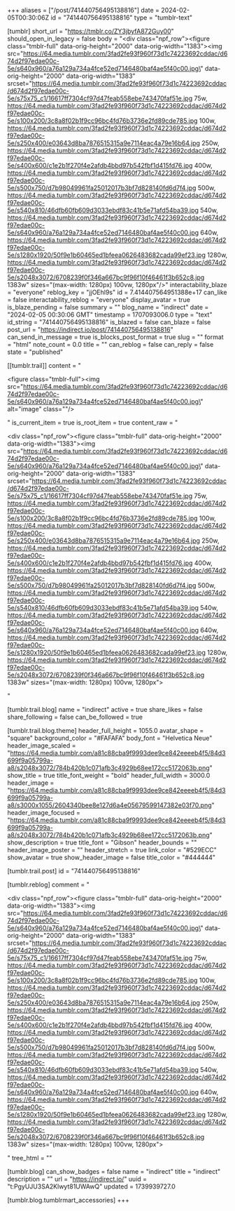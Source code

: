 +++
aliases = ["/post/741440756495138816"]
date = 2024-02-05T00:30:06Z
id = "741440756495138816"
type = "tumblr-text"

[tumblr]
short_url = "https://tmblr.co/ZY3jbyfA872Guy00"
should_open_in_legacy = false
body = "<div class=\"npf_row\"><figure class=\"tmblr-full\" data-orig-height=\"2000\" data-orig-width=\"1383\"><img src=\"https://64.media.tumblr.com/3fad2fe93f960f73d1c74223692cddac/d674d2f97edae00c-5e/s640x960/a76a129a734a4fce52ed7146480baf4ae5f40c00.jpg\" data-orig-height=\"2000\" data-orig-width=\"1383\" srcset=\"https://64.media.tumblr.com/3fad2fe93f960f73d1c74223692cddac/d674d2f97edae00c-5e/s75x75_c1/16617ff7304cf97d47feab558ebe743470faf51e.jpg 75w, https://64.media.tumblr.com/3fad2fe93f960f73d1c74223692cddac/d674d2f97edae00c-5e/s100x200/3c8a8f02b1f9cc96bc4fd76b3736e2fd89cde785.jpg 100w, https://64.media.tumblr.com/3fad2fe93f960f73d1c74223692cddac/d674d2f97edae00c-5e/s250x400/e03643d8ba7876515315a9e7114eac4a79e16b64.jpg 250w, https://64.media.tumblr.com/3fad2fe93f960f73d1c74223692cddac/d674d2f97edae00c-5e/s400x600/c1e2b1f270f4e2afdb4bbd97b542fbf1d415fd76.jpg 400w, https://64.media.tumblr.com/3fad2fe93f960f73d1c74223692cddac/d674d2f97edae00c-5e/s500x750/d7b98049961fa25012017b3bf7d828140fd6d7f4.jpg 500w, https://64.media.tumblr.com/3fad2fe93f960f73d1c74223692cddac/d674d2f97edae00c-5e/s540x810/46dfb60fb609d3033ebdf83c41b5e71afd54ba39.jpg 540w, https://64.media.tumblr.com/3fad2fe93f960f73d1c74223692cddac/d674d2f97edae00c-5e/s640x960/a76a129a734a4fce52ed7146480baf4ae5f40c00.jpg 640w, https://64.media.tumblr.com/3fad2fe93f960f73d1c74223692cddac/d674d2f97edae00c-5e/s1280x1920/50f9e1b60465ed1bfeea0626483682cada99ef23.jpg 1280w, https://64.media.tumblr.com/3fad2fe93f960f73d1c74223692cddac/d674d2f97edae00c-5e/s2048x3072/6708239f0f346a667bc9f96f10f46461f3b652c8.jpg 1383w\" sizes=\"(max-width: 1280px) 100vw, 1280px\"/></figure></div>"
interactability_blaze = "everyone"
reblog_key = "jjOEhl9s"
id = 7.414407564951388e+17
can_like = false
interactability_reblog = "everyone"
display_avatar = true
is_blaze_pending = false
summary = ""
blog_name = "indirect"
date = "2024-02-05 00:30:06 GMT"
timestamp = 1707093006.0
type = "text"
id_string = "741440756495138816"
is_blazed = false
can_blaze = false
post_url = "https://indirect.io/post/741440756495138816"
can_send_in_message = true
is_blocks_post_format = true
slug = ""
format = "html"
note_count = 0.0
title = ""
can_reblog = false
can_reply = false
state = "published"

[[tumblr.trail]]
content = "<p><figure class=\"tmblr-full\"><img src=\"https://64.media.tumblr.com/3fad2fe93f960f73d1c74223692cddac/d674d2f97edae00c-5e/s640x960/a76a129a734a4fce52ed7146480baf4ae5f40c00.jpg\" alt=\"image\" class=\"\"/></figure></p>"
is_current_item = true
is_root_item = true
content_raw = "<p><div class=\"npf_row\"><figure class=\"tmblr-full\" data-orig-height=\"2000\" data-orig-width=\"1383\"><img src=\"https://64.media.tumblr.com/3fad2fe93f960f73d1c74223692cddac/d674d2f97edae00c-5e/s640x960/a76a129a734a4fce52ed7146480baf4ae5f40c00.jpg\" data-orig-height=\"2000\" data-orig-width=\"1383\" srcset=\"https://64.media.tumblr.com/3fad2fe93f960f73d1c74223692cddac/d674d2f97edae00c-5e/s75x75_c1/16617ff7304cf97d47feab558ebe743470faf51e.jpg 75w, https://64.media.tumblr.com/3fad2fe93f960f73d1c74223692cddac/d674d2f97edae00c-5e/s100x200/3c8a8f02b1f9cc96bc4fd76b3736e2fd89cde785.jpg 100w, https://64.media.tumblr.com/3fad2fe93f960f73d1c74223692cddac/d674d2f97edae00c-5e/s250x400/e03643d8ba7876515315a9e7114eac4a79e16b64.jpg 250w, https://64.media.tumblr.com/3fad2fe93f960f73d1c74223692cddac/d674d2f97edae00c-5e/s400x600/c1e2b1f270f4e2afdb4bbd97b542fbf1d415fd76.jpg 400w, https://64.media.tumblr.com/3fad2fe93f960f73d1c74223692cddac/d674d2f97edae00c-5e/s500x750/d7b98049961fa25012017b3bf7d828140fd6d7f4.jpg 500w, https://64.media.tumblr.com/3fad2fe93f960f73d1c74223692cddac/d674d2f97edae00c-5e/s540x810/46dfb60fb609d3033ebdf83c41b5e71afd54ba39.jpg 540w, https://64.media.tumblr.com/3fad2fe93f960f73d1c74223692cddac/d674d2f97edae00c-5e/s640x960/a76a129a734a4fce52ed7146480baf4ae5f40c00.jpg 640w, https://64.media.tumblr.com/3fad2fe93f960f73d1c74223692cddac/d674d2f97edae00c-5e/s1280x1920/50f9e1b60465ed1bfeea0626483682cada99ef23.jpg 1280w, https://64.media.tumblr.com/3fad2fe93f960f73d1c74223692cddac/d674d2f97edae00c-5e/s2048x3072/6708239f0f346a667bc9f96f10f46461f3b652c8.jpg 1383w\" sizes=\"(max-width: 1280px) 100vw, 1280px\"></figure></div></p>"

[tumblr.trail.blog]
name = "indirect"
active = true
share_likes = false
share_following = false
can_be_followed = true

[tumblr.trail.blog.theme]
header_full_height = 1055.0
avatar_shape = "square"
background_color = "#FAFAFA"
body_font = "Helvetica Neue"
header_image_scaled = "https://64.media.tumblr.com/a81c88cba9f9993dee9ce842eeeeb4f5/84d3699f9a05799a-a8/s2048x3072/784b420b1c071afb3c4929b68ee172cc5172063b.png"
show_title = true
title_font_weight = "bold"
header_full_width = 3000.0
header_image = "https://64.media.tumblr.com/a81c88cba9f9993dee9ce842eeeeb4f5/84d3699f9a05799a-a8/s3000x1055/2604340bee8e127d6a4e05679599147382e03f70.png"
header_image_focused = "https://64.media.tumblr.com/a81c88cba9f9993dee9ce842eeeeb4f5/84d3699f9a05799a-a8/s2048x3072/784b420b1c071afb3c4929b68ee172cc5172063b.png"
show_description = true
title_font = "Gibson"
header_bounds = ""
header_image_poster = ""
header_stretch = true
link_color = "#529ECC"
show_avatar = true
show_header_image = false
title_color = "#444444"

[tumblr.trail.post]
id = "741440756495138816"

[tumblr.reblog]
comment = "<p><div class=\"npf_row\"><figure class=\"tmblr-full\" data-orig-height=\"2000\" data-orig-width=\"1383\"><img src=\"https://64.media.tumblr.com/3fad2fe93f960f73d1c74223692cddac/d674d2f97edae00c-5e/s640x960/a76a129a734a4fce52ed7146480baf4ae5f40c00.jpg\" data-orig-height=\"2000\" data-orig-width=\"1383\" srcset=\"https://64.media.tumblr.com/3fad2fe93f960f73d1c74223692cddac/d674d2f97edae00c-5e/s75x75_c1/16617ff7304cf97d47feab558ebe743470faf51e.jpg 75w, https://64.media.tumblr.com/3fad2fe93f960f73d1c74223692cddac/d674d2f97edae00c-5e/s100x200/3c8a8f02b1f9cc96bc4fd76b3736e2fd89cde785.jpg 100w, https://64.media.tumblr.com/3fad2fe93f960f73d1c74223692cddac/d674d2f97edae00c-5e/s250x400/e03643d8ba7876515315a9e7114eac4a79e16b64.jpg 250w, https://64.media.tumblr.com/3fad2fe93f960f73d1c74223692cddac/d674d2f97edae00c-5e/s400x600/c1e2b1f270f4e2afdb4bbd97b542fbf1d415fd76.jpg 400w, https://64.media.tumblr.com/3fad2fe93f960f73d1c74223692cddac/d674d2f97edae00c-5e/s500x750/d7b98049961fa25012017b3bf7d828140fd6d7f4.jpg 500w, https://64.media.tumblr.com/3fad2fe93f960f73d1c74223692cddac/d674d2f97edae00c-5e/s540x810/46dfb60fb609d3033ebdf83c41b5e71afd54ba39.jpg 540w, https://64.media.tumblr.com/3fad2fe93f960f73d1c74223692cddac/d674d2f97edae00c-5e/s640x960/a76a129a734a4fce52ed7146480baf4ae5f40c00.jpg 640w, https://64.media.tumblr.com/3fad2fe93f960f73d1c74223692cddac/d674d2f97edae00c-5e/s1280x1920/50f9e1b60465ed1bfeea0626483682cada99ef23.jpg 1280w, https://64.media.tumblr.com/3fad2fe93f960f73d1c74223692cddac/d674d2f97edae00c-5e/s2048x3072/6708239f0f346a667bc9f96f10f46461f3b652c8.jpg 1383w\" sizes=\"(max-width: 1280px) 100vw, 1280px\"></figure></div></p>"
tree_html = ""

[tumblr.blog]
can_show_badges = false
name = "indirect"
title = "indirect"
description = ""
url = "https://indirect.io/"
uuid = "t:PgyUJU3SA2Klwyt81UWAwQ"
updated = 1739939727.0

[tumblr.blog.tumblrmart_accessories]
+++
